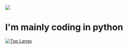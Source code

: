 [![](https://i.pinimg.com/originals/1e/2b/70/1e2b70c706bac361b56f9d37a9008575.gif)](https://www.youtube.com/watch?v=dQw4w9WgXcQ)<br>
# I'm mainly coding in python<br>
[![Top Langs](https://github-readme-stats.vercel.app/api/top-langs/?username=leaf48&langs_count=8)](https://www.youtube.com/watch?v=dQw4w9WgXcQ)<br>
